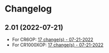# Changelog

## 2.01 (2022-07-21)

* For CR6OP: [17 change(s) - 07-21-2022](https://www.campbellsci.com/revisions/611-1704#revisions)
* For CR1000XOP: [17 change(s) - 07-21-2022](https://www.campbellsci.com/revisions/681-1705#revisions)
